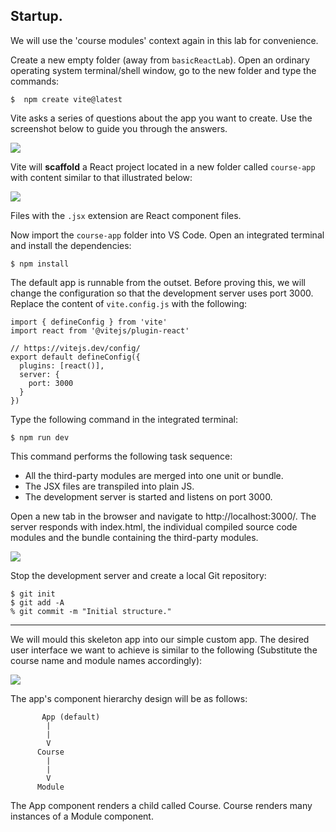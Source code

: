 ## Startup.

We will use the 'course modules' context again in this lab for convenience. 

Create a new empty folder (away from `basicReactLab`). Open an ordinary operating system terminal/shell window, go to the new folder and type the commands:
~~~
$  npm create vite@latest
~~~
Vite asks a series of questions about the app you want to create. Use the screenshot below to guide you through the answers.

![][vitestart]

Vite will **scaffold** a React project located in a new folder called `course-app` with content similar to that illustrated below:

![][scaffold]

Files with the `.jsx` extension are React component files. 

Now import the `course-app` folder into VS Code. Open an integrated terminal and install the dependencies:
~~~
$ npm install
~~~

The default app is runnable from the outset. Before proving this, we will change the configuration so that the development server uses port 3000. Replace the content of `vite.config.js` with the following:
~~~
import { defineConfig } from 'vite'
import react from '@vitejs/plugin-react'

// https://vitejs.dev/config/
export default defineConfig({
  plugins: [react()],
  server: {
    port: 3000
  }
})
~~~
Type the following command in the integrated terminal:
~~~
$ npm run dev
~~~
This command performs the following task sequence:

- All the third-party modules are merged into one unit or bundle.
- The JSX files are transpiled into plain JS.
- The development server is started and listens on port 3000.

Open a new tab in the browser and navigate to http://localhost:3000/. The server responds with index.html, the individual compiled source code modules and the bundle containing the third-party modules.

![][default]

Stop the development server and create a local Git repository:
~~~
$ git init
$ git add -A
% git commit -m "Initial structure."
~~~

-----------------------------

We will mould this skeleton app into our simple custom app. The desired user interface we want to achieve is similar to the following (Substitute the course name and module names accordingly):

![][obj]

The app's component hierarchy design will be as follows:
~~~
       App (default)
        |
        |
        V
      Course
        |
        |  
        V
      Module
~~~
The App component renders a child called Course. Course renders many instances of a Module component. 

[vitestart]: ./img/vitestart.png
[scaffold]: ./img/scaffold.png
[obj]: ./img/obj.png
[default]: ./img/default.png
